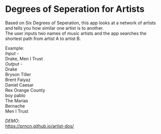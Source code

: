 # Degrees of Seperation for Artists

Based on Six Degrees of Seperation, this app looks at a network of artists and tells you how similar one artist is to another.  
The user inputs two names of music artists and the app searches the shortest path from artist A to artist B.  


Example:  
*Input* -  
Drake, Men I Trust  
*Output* -  
Drake  
Bryson Tiller  
Brent Faiyaz  
Daniel Caesar  
Rex Orange County  
boy pablo  
The Marías  
Bernache  
Men I Trust  
  
*DEMO*:  
https://prncn.github.io/artist-dos/